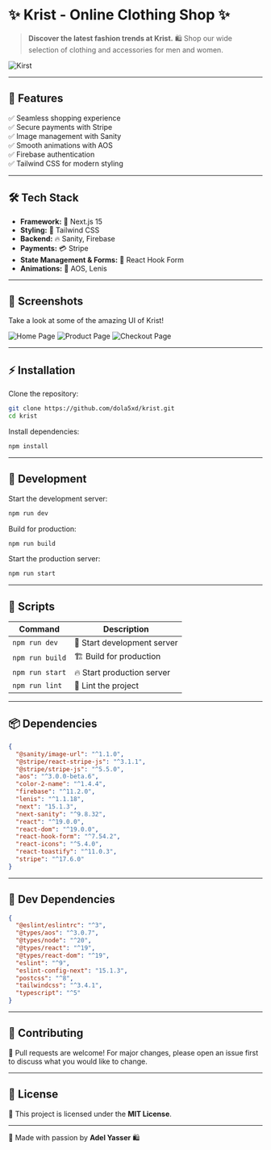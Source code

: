 # ✨ Krist - Online Clothing Shop ✨

> **Discover the latest fashion trends at Krist.** 🛍️ Shop our wide selection of clothing and accessories for men and women.

![Kirst](https://socialify.git.ci/dola5xd/Kirst/image?description=1&font=KoHo&logo=https%3A%2F%2Fcdn.sanity.io%2Fimages%2Fbnixlajp%2Fproduction%2F0f4cb69700ab0ef35765b19f094519cb99ae7797-40x50.svg&name=1&pattern=Formal+Invitation&theme=Dark)

---

## 🌟 Features

✅ Seamless shopping experience  
✅ Secure payments with Stripe  
✅ Image management with Sanity  
✅ Smooth animations with AOS  
✅ Firebase authentication  
✅ Tailwind CSS for modern styling

---

## 🛠️ Tech Stack

- **Framework:** 🚀 Next.js 15
- **Styling:** 🎨 Tailwind CSS
- **Backend:** 🔥 Sanity, Firebase
- **Payments:** 💳 Stripe
- **State Management & Forms:** 🔄 React Hook Form
- **Animations:** 🎥 AOS, Lenis

---

## 📸 Screenshots

Take a look at some of the amazing UI of Krist!

![Home Page](./Screenshots/Home_Page.jpeg)
![Product Page](./Screenshots/Product_Page.jpeg)
![Checkout Page](./Screenshots/Checkout_Page.jpeg)

---

## ⚡ Installation

Clone the repository:

```sh
git clone https://github.com/dola5xd/krist.git
cd krist
```

Install dependencies:

```sh
npm install
```

---

## 🚀 Development

Start the development server:

```sh
npm run dev
```

Build for production:

```sh
npm run build
```

Start the production server:

```sh
npm run start
```

---

## 📜 Scripts

| Command         | Description                 |
| --------------- | --------------------------- |
| `npm run dev`   | 🚀 Start development server |
| `npm run build` | 🏗️ Build for production     |
| `npm run start` | 🔥 Start production server  |
| `npm run lint`  | 📏 Lint the project         |

---

## 📦 Dependencies

```json
{
  "@sanity/image-url": "^1.1.0",
  "@stripe/react-stripe-js": "^3.1.1",
  "@stripe/stripe-js": "^5.5.0",
  "aos": "^3.0.0-beta.6",
  "color-2-name": "^1.4.4",
  "firebase": "^11.2.0",
  "lenis": "^1.1.18",
  "next": "15.1.3",
  "next-sanity": "^9.8.32",
  "react": "^19.0.0",
  "react-dom": "^19.0.0",
  "react-hook-form": "^7.54.2",
  "react-icons": "^5.4.0",
  "react-toastify": "^11.0.3",
  "stripe": "^17.6.0"
}
```

---

## 🔧 Dev Dependencies

```json
{
  "@eslint/eslintrc": "^3",
  "@types/aos": "^3.0.7",
  "@types/node": "^20",
  "@types/react": "^19",
  "@types/react-dom": "^19",
  "eslint": "^9",
  "eslint-config-next": "15.1.3",
  "postcss": "^8",
  "tailwindcss": "^3.4.1",
  "typescript": "^5"
}
```

---

## 🤝 Contributing

🚀 Pull requests are welcome! For major changes, please open an issue first to discuss what you would like to change.

---

## 📄 License

📜 This project is licensed under the **MIT License**.

---

💖 Made with passion by **Adel Yasser** 🛍️

